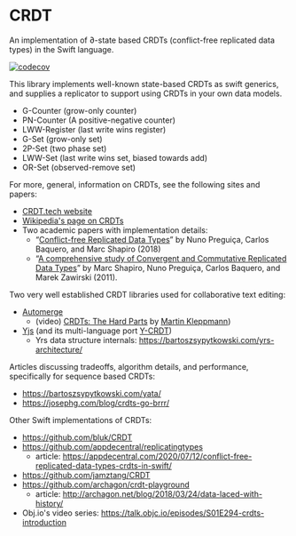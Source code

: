 # CRDT

An implementation of ∂-state based CRDTs (conflict-free replicated data types) in the Swift language.

[![codecov](https://codecov.io/gh/heckj/CRDT/branch/main/graph/badge.svg?token=AP68RBHNHM)](https://codecov.io/gh/heckj/CRDT)

This library implements well-known state-based CRDTs as swift generics, and supplies a replicator to support using CRDTs in your own data models.

- G-Counter (grow-only counter)
- PN-Counter (A positive-negative counter)
- LWW-Register (last write wins register)
- G-Set (grow-only set)
- 2P-Set (two phase set)
- LWW-Set (last write wins set, biased towards add)
- OR-Set (observed-remove set)


For more, general, information on CRDTs, see the following sites and papers:
- [CRDT.tech website](https://crdt.tech)
- [Wikipedia's page on CRDTs](https://en.wikipedia.org/wiki/Conflict-free_replicated_data_type)
- Two academic papers with implementation details:
  - “[Conflict-free Replicated Data Types](https://arxiv.org/pdf/1805.06358.pdf)” by Nuno Preguiça, Carlos Baquero, and Marc Shapiro (2018)
  - “[A comprehensive study of Convergent and Commutative Replicated Data Types](https://hal.inria.fr/inria-00555588/document)” by Marc Shapiro, Nuno Preguiça, Carlos Baquero, and Marek Zawirski (2011).

Two very well established CRDT libraries used for collaborative text editing:
- [Automerge](https://automerge.org)
  - (video) [CRDTs: The Hard Parts](https://youtu.be/x7drE24geUw) by [Martin Kleppmann](https://martin.kleppmann.com/2020/07/06/crdt-hard-parts-hydra.html))
- [Yjs](https://yjs.dev) (and its multi-language port [Y-CRDT](https://github.com/y-crdt))
  - Yrs data structure internals: https://bartoszsypytkowski.com/yrs-architecture/

Articles discussing tradeoffs, algorithm details, and performance, specifically for sequence based CRDTs:
- https://bartoszsypytkowski.com/yata/
- https://josephg.com/blog/crdts-go-brrr/

Other Swift implementations of CRDTs:
- https://github.com/bluk/CRDT
- https://github.com/appdecentral/replicatingtypes
    - article: https://appdecentral.com/2020/07/12/conflict-free-replicated-data-types-crdts-in-swift/
- https://github.com/jamztang/CRDT
- https://github.com/archagon/crdt-playground
  - article: http://archagon.net/blog/2018/03/24/data-laced-with-history/
- Obj.io's video series: https://talk.objc.io/episodes/S01E294-crdts-introduction
